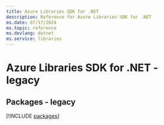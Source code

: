 ```yaml
---
title: Azure Libraries SDK for .NET
description: Reference for Azure Libraries SDK for .NET
ms.date: 07/17/2024
ms.topic: reference
ms.devlang: dotnet
ms.service: libraries
---
```

# Azure Libraries SDK for .NET - legacy
## Packages - legacy
[!INCLUDE [packages](libraries-index.md)]